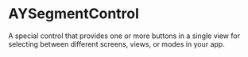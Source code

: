 # AYSegmentControl
A special control that provides one or more buttons in a single view for selecting between different screens, views, or modes in your app.
